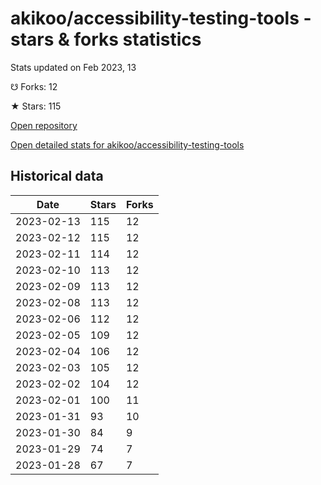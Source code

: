 # akikoo/accessibility-testing-tools - stars & forks statistics

Stats updated on Feb 2023, 13

☋ Forks: 12

★ Stars: 115

[Open repository](https://github.com/akikoo/accessibility-testing-tools)

[Open detailed stats for akikoo/accessibility-testing-tools](https://reviewgithub.com/rep/akikoo/accessibility-testing-tools)

## Historical data
| Date | Stars | Forks |
|------|-------|-------|
| 2023-02-13 | 115 | 12 | 
| 2023-02-12 | 115 | 12 | 
| 2023-02-11 | 114 | 12 | 
| 2023-02-10 | 113 | 12 | 
| 2023-02-09 | 113 | 12 | 
| 2023-02-08 | 113 | 12 | 
| 2023-02-06 | 112 | 12 | 
| 2023-02-05 | 109 | 12 | 
| 2023-02-04 | 106 | 12 | 
| 2023-02-03 | 105 | 12 | 
| 2023-02-02 | 104 | 12 | 
| 2023-02-01 | 100 | 11 | 
| 2023-01-31 | 93 | 10 | 
| 2023-01-30 | 84 | 9 | 
| 2023-01-29 | 74 | 7 | 
| 2023-01-28 | 67 | 7 | 

